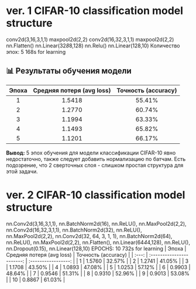 # ver. 1 CIFAR-10 classification model structure
conv2d(3,16,3,1,1)
maxpool2d(2,2)
conv2d(16,32,3,1,1)
maxpool2d(2,2)
nn.Flatten()
nn.Linear(32*8*8,128)
nn.Relu()
nn.Linear(128,10)
Количество эпох: 5
168s for learning
## 📊 Результаты обучения модели
| Эпоха | Средняя потеря (avg loss) | Точность (accuracy) |
|:-----:|:--------------------------:|:--------------------:|
| 1     | 1.5418                    | 55.41%               |
| 2     | 1.2770                    | 60.74%               |
| 3     | 1.1994                    | 63.33%               |
| 4     | 1.1493                    | 65.82%               |
| 5     | 1.1201                    | 66.17%               |
**Вывод:** 5 эпох обучения для модели классификации CIFAR-10 явно недостаточно, также следует добавить нормализацию по батчам. Есть подозрение, что 2 сверточных слоя - слишком простая структура для этой задачи.
# ver. 2 CIFAR-10 classification model structure
nn.Conv2d(3,16,3,1,1),
nn.BatchNorm2d(16),
nn.ReLU(),
nn.MaxPool2d(2,2),
nn.Conv2d(16,32,3,1,1),
nn.BatchNorm2d(32),
nn.ReLU(),
nn.MaxPool2d(2,2),
nn.Conv2d(32, 64, 3, 1, 1),
nn.BatchNorm2d(64),
nn.ReLU(),
nn.MaxPool2d(2,2),
nn.Flatten(),
nn.Linear(64*4*4,128),
nn.ReLU(),
nn.Dropout(0.15),
nn.Linear(128,10)
EPOCHS: 10
732s for learning
| Эпоха | Средняя потеря (avg loss) | Точность (accuracy) |
| :---: | :-----------------------: | :-----------------: |
|   1   |           1.5760          |        32.57%       |
|   2   |           1.2741          |        41.05%       |
|   3   |           1.1708          |        43.50%       |
|   4   |           1.0893          |        47.08%       |
|   5   |           1.0253          |        57.12%       |
|   6   |           0.9903          |        48.64%       |
|   7   |           0.9546          |        51.31%       |
|   8   |           0.9310          |        52.96%       |
|   9   |           0.9013          |        53.08%       |
|   10  |           0.8867          |        61.03%       |

